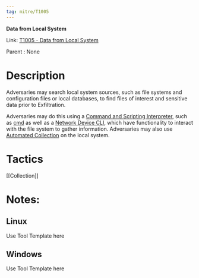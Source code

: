 ```yaml
---
tag: mitre/T1005
---
```


**Data from Local System**

Link: [T1005 - Data from Local System](https://attack.mitre.org/techniques/T1005)

Parent : None


# Description

Adversaries may search local system sources, such as file systems and configuration files or local databases, to find files of interest and sensitive data prior to Exfiltration.

Adversaries may do this using a [Command and Scripting Interpreter](https://attack.mitre.org/techniques/T1059), such as [cmd](https://attack.mitre.org/software/S0106) as well as a [Network Device CLI](https://attack.mitre.org/techniques/T1059/008), which have functionality to interact with the file system to gather information. Adversaries may also use [Automated Collection](https://attack.mitre.org/techniques/T1119) on the local system.


# Tactics


[[Collection]]


# Notes:

## Linux

Use Tool Template here

## Windows

Use Tool Template here